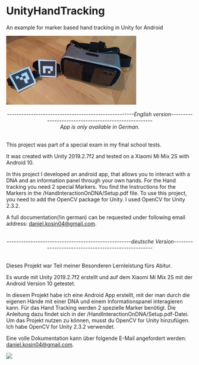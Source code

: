 # UnityHandTracking

An example for marker based hand tracking in Unity for Android

<p align="left">
  <img src="Setup.jpg" width="350" title="Setup">
</p>

<div align="center"><em>-----------------------------------------------------English version-----------------------------------------------------</em></div>
<div align="center"><em>App is only available in German.</em></div><br>

<p>This project was part of a special exam in my final school tests.</p>

It was created with Unity 2019.2.7f2 and tested on a Xiaomi Mi Mix 2S with Android 10. 

In this project I developed an android app, that allows you to interact with a DNA and an information panel through your own hands. For the Hand tracking you need 2 special Markers. You find the Instructions for the Markers in the /HandInteractionOnDNA/Setup.pdf file. 
To use this project, you need to add the OpenCV package for Unity. I used OpenCV for Unity 2.3.2.

A full documentation(!in german) can be requested under following email address: daniel.kosin04@gmail.com.
<br />
<br />
<div align="center"><em>----------------------------------------------------deutsche Version----------------------------------------------------</em></div><br>

<p>Dieses Projekt war Teil meiner Besonderen Lernleistung fürs Abitur.</p>

Es wurde mit Unity 2019.2.7f2 erstellt und auf dem Xiaomi Mi Mix 2S mit der Android Version 10 getestet. 

In diesem Projekt habe ich eine Android App erstellt, mit der man durch die eigenen Hände mit einer DNA und einem Informationspanel interagieren kann. Für das Hand Tracking werden 2 spezielle Marker benötigt. Die Anleitung dazu findet sich in der /HandInteractionOnDNA/Setup.pdf-Datei. 
Um das Projekt nutzen zu können, musst du OpenCV for Unity hinzufügen. Ich habe OpenCV for Unity 2.3.2 verwendet.

Eine volle Dokumentation kann über folgende E-Mail angefordert werden: daniel.kosin04@gmail.com.

<img src="(HandTrackingExample.gif)" width="100" />
